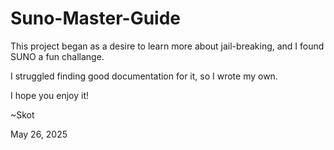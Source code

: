# Suno-Master-Guide

This project began as a desire to learn more about jail-breaking, and I found SUNO a fun challange. 

I struggled finding good documentation for it, so I wrote  my own.

I hope you enjoy it!

~Skot

May 26, 2025

